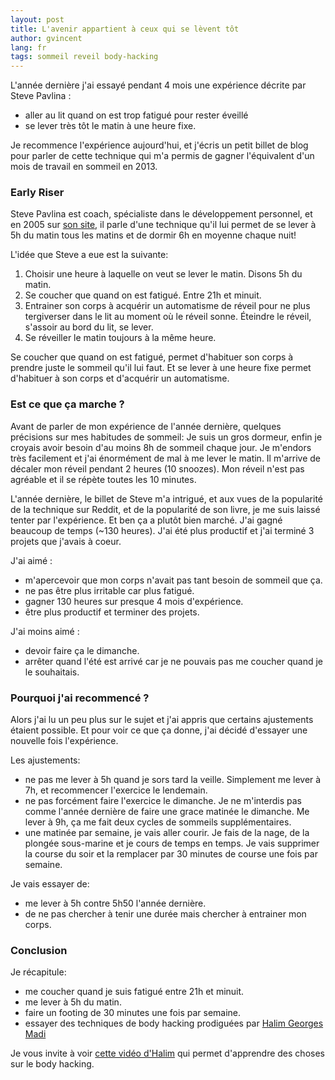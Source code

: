 ```yaml
---
layout: post
title: L'avenir appartient à ceux qui se lèvent tôt
author: gvincent
lang: fr
tags: sommeil reveil body-hacking
---
```

L'année dernière j'ai essayé pendant 4 mois une expérience décrite par Steve Pavlina :

  * aller au lit quand on est trop fatigué pour rester éveillé
  * se lever très tôt le matin à une heure fixe.

Je recommence l'expérience aujourd'hui, et j'écris un petit billet de blog pour parler de cette technique
qui m'a permis de gagner l'équivalent d'un mois de travail en sommeil en 2013.



### Early Riser
Steve Pavlina est coach, spécialiste dans le développement personnel, et en 2005 sur
[son site](http://www.stevepavlina.com/blog/2005/05/how-to-become-an-early-riser/),
il parle d'une technique qu'il lui permet de se lever à 5h du matin tous les matins et de dormir 6h en moyenne
chaque nuit!

L'idée que Steve a eue est la suivante:

  1. Choisir une heure à laquelle on veut se lever le matin. Disons 5h du matin.
  2. Se coucher que quand on est fatigué. Entre 21h et minuit.
  3. Entrainer son corps à acquérir un automatisme de réveil pour ne plus tergiverser dans le lit au moment
  où le réveil sonne. Éteindre le réveil, s'assoir au bord du lit, se lever.
  4. Se réveiller le matin toujours à la même heure.

Se coucher que quand on est fatigué, permet d'habituer son corps à prendre juste le sommeil qu'il lui faut.
Et se lever à une heure fixe permet d'habituer à son corps et d'acquérir un automatisme.



### Est ce que ça marche ?
Avant de parler de mon expérience de l'année dernière, quelques précisions sur mes habitudes de sommeil:
Je suis un gros dormeur, enfin je croyais avoir besoin d'au moins 8h de sommeil chaque jour. Je m'endors très
facilement et j'ai énormément de mal à me lever le matin. Il m'arrive de décaler mon réveil pendant 2 heures
(10 snoozes). Mon réveil n'est pas agréable et il se répète toutes les 10 minutes.

L'année dernière, le billet de Steve m'a intrigué, et aux vues de la popularité de la technique sur Reddit,
et de la popularité de son livre, je me suis laissé tenter par l'expérience.
Et ben ça a plutôt bien marché. J'ai gagné beaucoup de temps (~130 heures). J'ai été plus productif et
j'ai terminé 3 projets que j'avais à coeur.

J'ai aimé :

  * m'apercevoir que mon corps n'avait pas tant besoin de sommeil que ça.
  * ne pas être plus irritable car plus fatigué.
  * gagner 130 heures sur presque 4 mois d'expérience.
  * être plus productif et terminer des projets.

J'ai moins aimé :

  * devoir faire ça le dimanche.
  * arrêter quand l'été est arrivé car je ne pouvais pas me coucher quand je le souhaitais.

### Pourquoi j'ai recommencé ?
Alors j'ai lu un peu plus sur le sujet et j'ai appris que certains ajustements étaient possible. Et pour voir
ce que ça donne, j'ai décidé d'essayer une nouvelle fois l'expérience.

Les ajustements:

  * ne pas me lever à 5h quand je sors tard la veille. Simplement me lever à 7h, et recommencer l'exercice le
  lendemain.
  * ne pas forcément faire l'exercice le dimanche. Je ne m'interdis pas comme l'année dernière de faire une grace
  matinée le dimanche. Me lever à 9h, ça me fait deux cycles de sommeils supplémentaires.
  * une matinée par semaine, je vais aller courir. Je fais de la nage, de la plongée sous-marine et je cours
  de temps en temps. Je vais supprimer la course du soir et la remplacer par 30 minutes de course une fois par
  semaine.


Je vais essayer de:

  * me lever à 5h contre 5h50 l'année dernière.
  * de ne pas chercher à tenir une durée mais chercher à entrainer mon corps.

### Conclusion
Je récapitule:

  * me coucher quand je suis fatigué entre 21h et minuit.
  * me lever à 5h du matin.
  * faire un footing de 30 minutes une fois par semaine.
  * essayer des techniques de body hacking prodiguées par [Halim Georges Madi](https://twitter.com/madihg)

Je vous invite à voir [cette vidéo d'Halim](https://www.youtube.com/watch?v=OPrnQqlND_o) qui permet d'apprendre
des choses sur le body hacking.